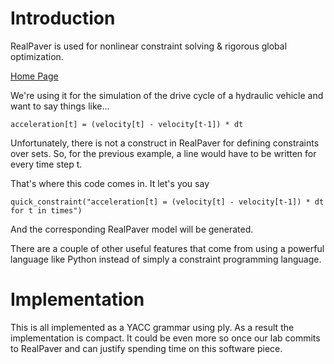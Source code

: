 Introduction
============

RealPaver is used for nonlinear constraint solving & rigorous global optimization.

[Home Page](http://pagesperso.lina.univ-nantes.fr/info/perso/permanents/granvil/realpaver/)

We're using it for the simulation of the drive cycle of a hydraulic vehicle and want to say things like...

    acceleration[t] = (velocity[t] - velocity[t-1]) * dt
    
Unfortunately, there is not a construct in RealPaver for defining constraints over sets. So, for the previous example, a line would have to be written for every time step t.

That's where this code comes in. It let's you say 

    quick_constraint("acceleration[t] = (velocity[t] - velocity[t-1]) * dt for t in times")

And the corresponding RealPaver model will be generated.

There are a couple of other useful features that come from using a powerful language like Python instead of simply a constraint programming language.

Implementation
==============

This is all implemented as a YACC grammar using ply. As a result the implementation is compact. It could be even more so once our lab commits to RealPaver and can justify spending time on this software piece.